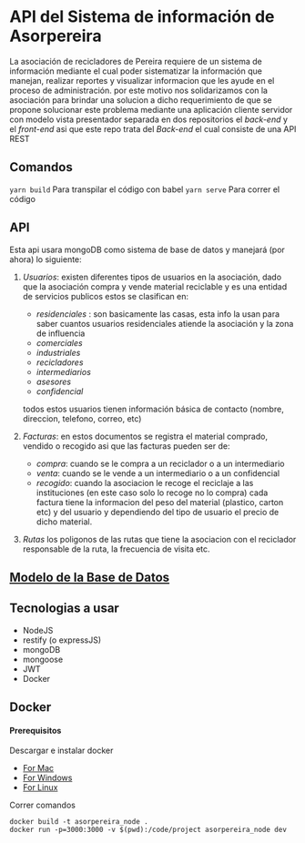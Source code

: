 # API del Sistema de información de Asorpereira

La asociación de recicladores de Pereira requiere de un sistema de información
mediante el cual poder sistematizar la información que manejan, realizar reportes
y visualizar informacion que les ayude en el proceso de administración. por este
motivo nos solidarizamos con la asociación para brindar una solucion a dicho
requerimiento de que se propone solucionar este problema mediante una aplicación
cliente servidor con modelo vista presentador separada en dos repositorios el *back-end*
y el *front-end* asi que este repo trata del *Back-end* el cual consiste de una
API REST

## Comandos

`yarn build` Para transpilar el código con babel
`yarn serve` Para correr el código


## API
Esta api usara mongoDB como sistema de base de datos y manejará (por ahora) lo
siguiente:

1. *Usuarios*:
   existen diferentes tipos de usuarios en la asociación, dado que la asociación
   compra y vende material reciclable y es una entidad de servicios publicos estos
   se clasifican en:
   - *residenciales* : son basicamente las casas, esta info la usan para
   saber cuantos usuarios residenciales atiende la asociación y la zona de influencia
   - *comerciales*
   - *industriales*
   - *recicladores*
   - *intermediarios*
   - *asesores*
   - *confidencial*

   todos estos usuarios tienen información básica de contacto (nombre, direccion,
   telefono, correo, etc)

2. *Facturas*:
    en estos documentos se registra el material comprado, vendido o recogido
    asi que las facturas pueden ser de:
    - *compra*: cuando se le compra a un reciclador o a un intermediario
    - *venta*: cuando se le vende a un intermediario o a un confidencial
    - *recogido*: cuando la asociacion le recoge el reciclaje a las instituciones
    (en este caso solo lo recoge no lo compra)
    cada factura tiene la informacion del peso del material (plastico, carton etc)
    y del usuario y dependiendo del tipo de usuario el precio de dicho material.

3. *Rutas*
   los poligonos de las rutas que tiene la asociacion con el reciclador responsable
   de la ruta, la frecuencia de visita etc.

## [Modelo de la Base de Datos](./model.md)


## Tecnologias a usar
- NodeJS
- restify (o expressJS)
- mongoDB
- mongoose
- JWT
- Docker


## Docker

#### Prerequisitos

Descargar e instalar docker
- [For Mac](https://download.docker.com/mac/stable/Docker.dmg)
- [For Windows](https://download.docker.com/win/stable/InstallDocker.msi)
- [For Linux](https://docs.docker.com/engine/getstarted/step_one/#docker-for-linux)

Correr comandos
```
docker build -t asorpereira_node .
docker run -p=3000:3000 -v $(pwd):/code/project asorpereira_node dev
```
